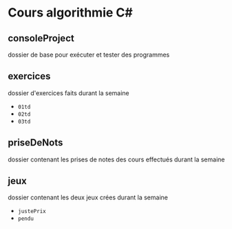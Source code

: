 # Cours algorithmie C#

## consoleProject

dossier de base pour exécuter et tester des programmes

## exercices

dossier d'exercices faits durant la semaine

-  `01td`
-  `02td`
-  `03td`

## priseDeNots

dossier contenant les prises de notes des cours effectués durant la semaine

## jeux

dossier contenant les deux jeux crées durant la semaine

- `justePrix`
- `pendu`
